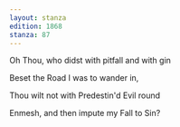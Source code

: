 ```yaml
---
layout: stanza
edition: 1868
stanza: 87
---
```


Oh Thou, who didst with pitfall and with gin

Beset the Road I was to wander in,

Thou wilt not with Predestin'd Evil round

Enmesh, and then impute my Fall to Sin?